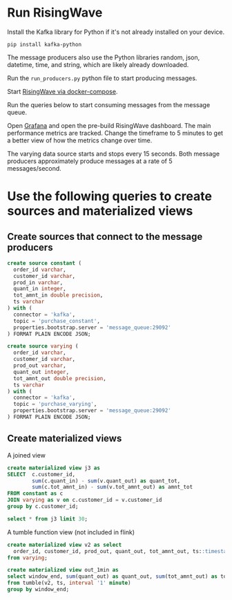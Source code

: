 # Run RisingWave

Install the Kafka library for Python if it's not already installed on your device. 

```terminal
pip install kafka-python
```

The message producers also use the Python libraries random, json, datetime, time, and string, which are likely already downloaded. 

Run the `run_producers.py` python file to start producing messages.

Start [RisingWave via docker-compose](https://docs.risingwave.com/docs/dev/risingwave-docker-compose/). 

Run the queries below to start consuming messages from the message queue. 

Open [Grafana](http://localhost:3001) and open the pre-build RisingWave dashboard. The main performance metrics are tracked. Change the timeframe to 5 minutes to get a better view of how the metrics change over time. 

The varying data source starts and stops every 15 seconds. Both message producers approximately produce messages at a rate of 5 messages/second.

# Use the following queries to create sources and materialized views

## Create sources that connect to the message producers

```sql
create source constant (
  order_id varchar,
  customer_id varchar,
  prod_in varchar,
  quant_in integer,
  tot_amnt_in double precision,
  ts varchar
) with (
  connector = 'kafka',
  topic = 'purchase_constant',
  properties.bootstrap.server = 'message_queue:29092'
) FORMAT PLAIN ENCODE JSON;

create source varying (
  order_id varchar,
  customer_id varchar,
  prod_out varchar,
  quant_out integer,
  tot_amnt_out double precision,
  ts varchar
) with (
  connector = 'kafka',
  topic = 'purchase_varying',
  properties.bootstrap.server = 'message_queue:29092'
) FORMAT PLAIN ENCODE JSON;
```

## Create materialized views

A joined view

```sql
create materialized view j3 as
SELECT  c.customer_id,
        sum(c.quant_in) - sum(v.quant_out) as quant_tot,
        sum(c.tot_amnt_in) - sum(v.tot_amnt_out) as amnt_tot
FROM constant as c
JOIN varying as v on c.customer_id = v.customer_id
group by c.customer_id;

select * from j3 limit 30;
```

A tumble function view (not included in flink)

```sql
create materialized view v2 as select
  order_id, customer_id, prod_out, quant_out, tot_amnt_out, ts::timestamptz
from varying;

create materialized view out_1min as 
select window_end, sum(quant_out) as quant_out, sum(tot_amnt_out) as tot_amnt_out
from tumble(v2, ts, interval '1' minute)
group by window_end;
```

